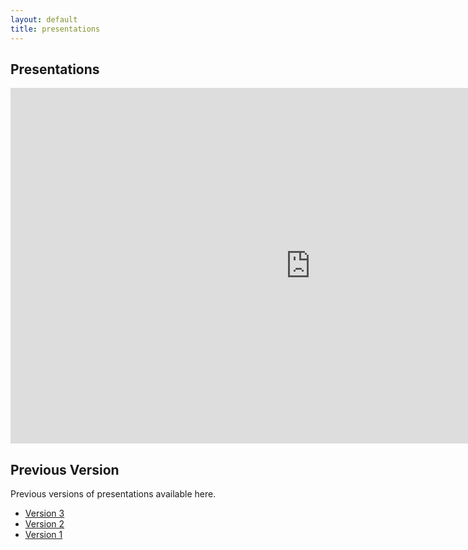 ```yaml
---
layout: default
title: presentations
---
```


## Presentations

<!-- <iframe src="https://docs.google.com/presentation/d/1kLN9k8hSOBLhJgwrEUDNNf_A-dVHyPj2yOFhQjSFtCw/embed?start=false&loop=false&delayms=3000" frameborder="0" width="960" height="569" allowfullscreen="true" mozallowfullscreen="true" webkitallowfullscreen="true"></iframe> -->

<iframe src="https://docs.google.com/presentation/d/e/2PACX-1vQpbUHJSoO4qiXOGGe9HLbCPIdxbhAuHveIoK_NdvR2qBvsAvq8KMUOd3vISxAlWozM1AKI4xZpEPZe/embed?start=false&loop=false&delayms=3000" frameborder="0" width="960" height="569" allowfullscreen="true" mozallowfullscreen="true" webkitallowfullscreen="true"></iframe>

## Previous Version

<p> Previous versions of presentations available here.</p>

- [Version 3](https://docs.google.com/presentation/d/e/2PACX-1vS3NfYKJ6qI12IUe6oRqW8A6pdr9wSOtxjYLnKzWsoIscwSEQsyqpHv4pfPAWd8lDDVP337_tfgCSPu/pub?start=false&loop=false&delayms=3000)
- [Version 2](https://docs.google.com/presentation/d/e/2PACX-1vT3AWyFWNJG0wzGSRigMAJyWpDGdpdijdlT9P19A4i70eJ-2NAy0h_agcNl-0kSrjekpyM7uN1QZJHS/pub?start=false&loop=false&delayms=3000)
- [Version 1](https://docs.google.com/presentation/d/e/2PACX-1vSqQqtkNSBK8P_oGzEHzZIScnIlkaCZEOPMgyhuonXDHY33pT57dqBAx4G1jQPx_HtFEzoLAoBajtOw/pub?start=false&loop=false&delayms=3000)

